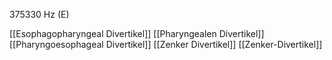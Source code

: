 375330 Hz (E)

[[Esophagopharyngeal Divertikel]]
[[Pharyngealen Divertikel]]
[[Pharyngoesophageal Divertikel]]
[[Zenker Divertikel]]
[[Zenker-Divertikel]]